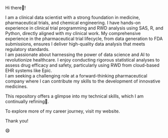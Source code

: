 
<!--
**su2-r/su2-r** is a ✨ _special_ ✨ repository because its `README.md` (this file) appears on your GitHub profile.

Here are some ideas to get you started: -->

Hi there👋!

I am a clinical data scientist with a strong foundation in medicine, pharmaceutical trials, and chemical engineering. 
I have hands-on experience in clinical trial programming and RWD analysis using SAS, R, and Python, directly aligned with my clinical work. My comprehensive experience in the pharmaceutical trial lifecycle, from data generation to FDA submissions, ensures I deliver high-quality data analysis that meets regulatory standards.  
I am passionate about harnessing the power of data science and AI to revolutionize healthcare. I enjoy conducting rigorous statistical analyses to assess drug efficacy and safety, particularly using RWD from cloud-based EHR systems like Epic.  
I am seeking a challenging role at a forward-thinking pharmaceutical company where I can contribute my skills to the development of innovative medicines.

This repository offers a glimpse into my technical skills, which I am continually refining🚀. 

To explore more of my career journey, visit my website.

Thank you!

😄


